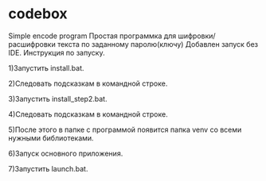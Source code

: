 # codebox
Simple encode program
Простая программка для шифровки/расшифровки текста по заданному паролю(ключу)
Добавлен запуск без IDE.
Инструкция по запуску.

1)Запустить install.bat.

2)Следовать подсказкам в командной строке.

3)Запустить install_step2.bat.

4)Следовать подсказкам в командной строке.

5)После этого в папке с программой появится папка venv со всеми нужными библиотеками.

6)Запуск основного приложения.

7)Запустить launch.bat.
